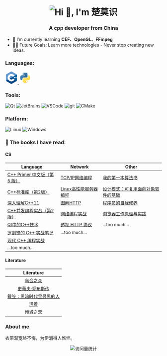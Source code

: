 <h1 align="center">
  <img src="https://readme-typing-svg.demolab.com?font=Fira+Code&pause=1000&center=true&repeat=false&width=435&lines=Hi+%F0%9F%91%8B%2C+I'm+%E6%A5%9A%E8%8E%AB%E8%AF%86" alt="Hi 👋, I'm 楚莫识" />
</h1>
<h3 align="center">A cpp developer from China</h3>

- 🌱 I’m currently learning **CEF、OpenGL、FFmpeg**
- 💪🏼 Future Goals: Learn more technologies - Never stop creating new ideas.



### Languages:

<p align="left"> 
  <a href="https://isocpp.org/" target="_blank" rel="noreferrer"> <img src="https://raw.githubusercontent.com/devicons/devicon/master/icons/cplusplus/cplusplus-original.svg" alt="cplusplus" width="40" height="40"/> </a> 
  <a href="https://www.python.org" target="_blank" rel="noreferrer"> <img src="https://raw.githubusercontent.com/devicons/devicon/master/icons/python/python-original.svg" alt="python" width="40" height="40"/> </a> </p>

### Tools:

<p>
  <img alt="Qt" src="https://upload.wikimedia.org/wikipedia/commons/0/0b/Qt_logo_2016.svg" width="40" height="40"/>
  <img alt="JetBrains" src="https://resources.jetbrains.com/storage/products/jetbrains/img/meta/jetbrains_logo_300x300.png" width="40" height="40"/>
  <img alt="VSCode" src="https://upload.wikimedia.org/wikipedia/commons/9/9a/Visual_Studio_Code_1.35_icon.svg" width="40" height="40"/>
  <img alt="git" src="https://www.vectorlogo.zone/logos/git-scm/git-scm-icon.svg" width="40" height="40"/>
  <img alt="CMake" src="https://cmake.org/wp-content/uploads/2019/05/cropped-cmake_512.png" width="40" height="40"/>
  
</p>



### Platform:

<p>
<img alt="Linux" src="https://img.shields.io/badge/-Linux-black?logo=ubuntu&logoColor=white">
<img alt="Windows" src="https://img.shields.io/badge/-Windows-black?logo=windows10">
</p>


### 📄 The books I have read:

#### CS  
| Language                                                     | Network                                                      | Other                                                        |
| ------------------------------------------------------------ | ------------------------------------------------------------ | ------------------------------------------------------------ |
| [C++ Primer 中文版（第 5 版）](https://book.douban.com/subject/25708312/) | [TCP/IP网络编程](https://book.douban.com/subject/25911735/)  | [我的第一本算法书](https://book.douban.com/subject/30357170/) |
| [C++标准库（第2版）](https://book.douban.com/subject/26419721/) | [Linux高性能服务器编程](https://book.douban.com/subject/24722611/) | [设计模式：可复用面向对象软件的基础](https://book.douban.com/subject/34262305/) |
| [深入理解C++11](https://book.douban.com/subject/24738301/)   | [图解HTTP](https://book.douban.com/subject/25863515/)        | [程序员的自我修养](https://book.douban.com/subject/3652388/) |
| [C++并发编程实战（第2版）](https://book.douban.com/subject/35653912/) | [网络编程实战](https://time.geekbang.org/column/intro/100032701) | [浏览器工作原理与实践](https://time.geekbang.org/column/intro/100033601) |
| [Qt中的C++技术](https://book.douban.com/subject/10812785/)   | [透视 HTTP 协议](https://time.geekbang.org/column/intro/100029001) | ...too much...                                               |
| [罗剑锋的 C++ 实战笔记](https://time.geekbang.org/column/intro/100051801) | ...too much...                                               |                                                              |
| [现代 C++ 编程实战 ](https://time.geekbang.org/column/intro/100040501) |                                                              |                                                              |
| ...too much...                                               |                                                              |                                                              |



#### Literature
|                          Literature                          |
| :----------------------------------------------------------: |
|    [乌合之众](https://book.douban.com/subject/30121482/)     |
| [史蒂夫·乔布斯传](https://book.douban.com/subject/6798611/)  |
| [戴笠：黑暗时代里最黑的人](https://book.douban.com/subject/34428637/) |
|       [活着](https://book.douban.com/subject/4913064/)       |
|     [倾城之恋](https://book.douban.com/subject/1985223/)     |



### About me
衣带渐宽终不悔，为伊消得人憔悴。



<p align="center">
  <img src="https://komarev.com/ghpvc/?username=l-super&label=Views&color=orange&style=flat-square" alt="访问量统计" align="center" />
</p>



